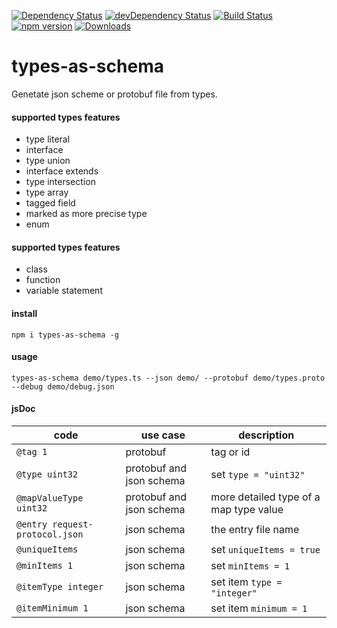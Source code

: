 [![Dependency Status](https://david-dm.org/plantain-00/types-as-schema.svg)](https://david-dm.org/plantain-00/types-as-schema)
[![devDependency Status](https://david-dm.org/plantain-00/types-as-schema/dev-status.svg)](https://david-dm.org/plantain-00/types-as-schema#info=devDependencies)
[![Build Status](https://travis-ci.org/plantain-00/types-as-schema.svg?branch=master)](https://travis-ci.org/plantain-00/types-as-schema)
[![npm version](https://badge.fury.io/js/types-as-schema.svg)](https://badge.fury.io/js/types-as-schema)
[![Downloads](https://img.shields.io/npm/dm/types-as-schema.svg)](https://www.npmjs.com/package/types-as-schema)

# types-as-schema
Genetate json scheme or protobuf file from types.

#### supported types features

+ type literal
+ interface
+ type union
+ interface extends
+ type intersection
+ type array
+ tagged field
+ marked as more precise type
+ enum

#### supported types features

+ class
+ function
+ variable statement

#### install

`npm i types-as-schema -g`

#### usage

`types-as-schema demo/types.ts --json demo/ --protobuf demo/types.proto --debug demo/debug.json`

#### jsDoc

code | use case | description
--- | --- | ---
`@tag 1` | protobuf | tag or id
`@type uint32` | protobuf and json schema | set `type = "uint32"`
`@mapValueType uint32` | protobuf and json schema | more detailed type of a map type value
`@entry request-protocol.json` | json schema | the entry file name
`@uniqueItems` | json schema  | set `uniqueItems = true`
`@minItems 1` | json schema | set `minItems = 1`
`@itemType integer` | json schema | set item `type = "integer"`
`@itemMinimum 1` | json schema | set item `minimum = 1`
